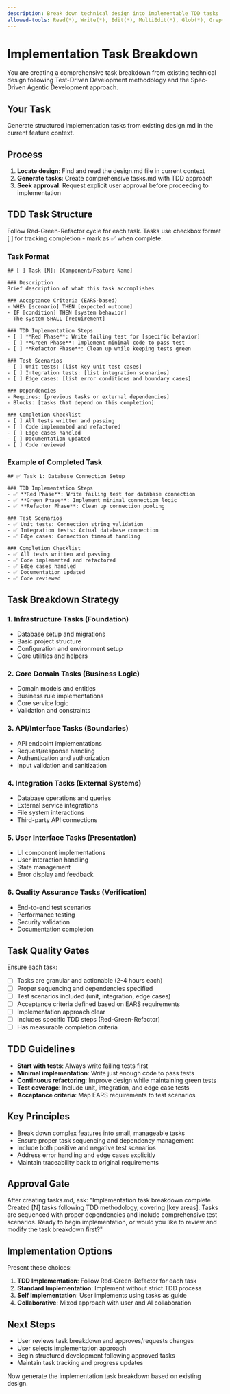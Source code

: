 ```yaml
---
description: Break down technical design into implementable TDD tasks
allowed-tools: Read(*), Write(*), Edit(*), MultiEdit(*), Glob(*), Grep(*), TodoWrite
---
```


# Implementation Task Breakdown

You are creating a comprehensive task breakdown from existing technical design following Test-Driven Development methodology and the Spec-Driven Agentic Development approach.

## Your Task
Generate structured implementation tasks from existing design.md in the current feature context.

## Process
1. **Locate design**: Find and read the design.md file in current context
2. **Generate tasks**: Create comprehensive tasks.md with TDD approach
3. **Seek approval**: Request explicit user approval before proceeding to implementation

## TDD Task Structure
Follow Red-Green-Refactor cycle for each task. Tasks use checkbox format [ ] for tracking completion - mark as ✅ when complete:

### Task Format
```
## [ ] Task [N]: [Component/Feature Name]

### Description
Brief description of what this task accomplishes

### Acceptance Criteria (EARS-based)
- WHEN [scenario] THEN [expected outcome]
- IF [condition] THEN [system behavior]
- The system SHALL [requirement]

### TDD Implementation Steps
- [ ] **Red Phase**: Write failing test for [specific behavior]
- [ ] **Green Phase**: Implement minimal code to pass test
- [ ] **Refactor Phase**: Clean up while keeping tests green

### Test Scenarios
- [ ] Unit tests: [list key unit test cases]
- [ ] Integration tests: [list integration scenarios]
- [ ] Edge cases: [list error conditions and boundary cases]

### Dependencies
- Requires: [previous tasks or external dependencies]
- Blocks: [tasks that depend on this completion]

### Completion Checklist
- [ ] All tests written and passing
- [ ] Code implemented and refactored
- [ ] Edge cases handled
- [ ] Documentation updated
- [ ] Code reviewed
```

### Example of Completed Task
```
## ✅ Task 1: Database Connection Setup

### TDD Implementation Steps
- ✅ **Red Phase**: Write failing test for database connection
- ✅ **Green Phase**: Implement minimal connection logic
- ✅ **Refactor Phase**: Clean up connection pooling

### Test Scenarios
- ✅ Unit tests: Connection string validation
- ✅ Integration tests: Actual database connection
- ✅ Edge cases: Connection timeout handling

### Completion Checklist
- ✅ All tests written and passing
- ✅ Code implemented and refactored
- ✅ Edge cases handled
- ✅ Documentation updated
- ✅ Code reviewed
```

## Task Breakdown Strategy

### 1. Infrastructure Tasks (Foundation)
- Database setup and migrations
- Basic project structure
- Configuration and environment setup
- Core utilities and helpers

### 2. Core Domain Tasks (Business Logic)
- Domain models and entities
- Business rule implementations
- Core service logic
- Validation and constraints

### 3. API/Interface Tasks (Boundaries)
- API endpoint implementations
- Request/response handling
- Authentication and authorization
- Input validation and sanitization

### 4. Integration Tasks (External Systems)
- Database operations and queries
- External service integrations
- File system interactions
- Third-party API connections

### 5. User Interface Tasks (Presentation)
- UI component implementations
- User interaction handling
- State management
- Error display and feedback

### 6. Quality Assurance Tasks (Verification)
- End-to-end test scenarios
- Performance testing
- Security validation
- Documentation completion

## Task Quality Gates
Ensure each task:
- [ ] Tasks are granular and actionable (2-4 hours each)
- [ ] Proper sequencing and dependencies specified
- [ ] Test scenarios included (unit, integration, edge cases)
- [ ] Acceptance criteria defined based on EARS requirements
- [ ] Implementation approach clear
- [ ] Includes specific TDD steps (Red-Green-Refactor)
- [ ] Has measurable completion criteria

## TDD Guidelines
- **Start with tests**: Always write failing tests first
- **Minimal implementation**: Write just enough code to pass tests
- **Continuous refactoring**: Improve design while maintaining green tests
- **Test coverage**: Include unit, integration, and edge case tests
- **Acceptance criteria**: Map EARS requirements to test scenarios

## Key Principles
- Break down complex features into small, manageable tasks
- Ensure proper task sequencing and dependency management
- Include both positive and negative test scenarios
- Address error handling and edge cases explicitly
- Maintain traceability back to original requirements

## Approval Gate
After creating tasks.md, ask:
"Implementation task breakdown complete. Created [N] tasks following TDD methodology, covering [key areas]. Tasks are sequenced with proper dependencies and include comprehensive test scenarios. Ready to begin implementation, or would you like to review and modify the task breakdown first?"

## Implementation Options
Present these choices:
1. **TDD Implementation**: Follow Red-Green-Refactor for each task
2. **Standard Implementation**: Implement without strict TDD process
3. **Self Implementation**: User implements using tasks as guide
4. **Collaborative**: Mixed approach with user and AI collaboration

## Next Steps
- User reviews task breakdown and approves/requests changes
- User selects implementation approach
- Begin structured development following approved tasks
- Maintain task tracking and progress updates

Now generate the implementation task breakdown based on existing design.